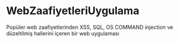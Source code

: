 # WebZaafiyetleriUygulama
Popüler web zaafiyetlerinden XSS, SQL, OS COMMAND injection ve düzeltilmiş hallerini içeren bir web uygulaması
